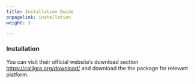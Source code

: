 ```yaml
---
title: Installation Guide
onpagelink: installation
weight: 3

---
```


### Installation

You can visit their official website’s download section https://calligra.org/download/ and download the the package for relevant platform.